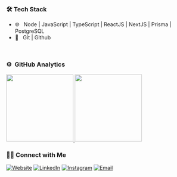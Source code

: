 <h3>🛠 Tech Stack</h3>

- 🌐 &nbsp; Node | JavaScript | TypeScript | ReactJS | NextJS | Prisma | PostgreSQL
- 🔧 &nbsp; Git | Github

<br/>

### ⚙️ &nbsp;GitHub Analytics

<p align="left">
<a href="https://github.com/AVS1508">
  <img height="180em" src="https://github-readme-stats-eight-theta.vercel.app/api?username=abid-shahriar&show_icons=true&theme=algolia&include_all_commits=true&count_private=true"/>
  <img height="180em" src="https://github-readme-stats-eight-theta.vercel.app/api/top-langs/?username=abid-shahriar&layout=compact&langs_count=8&theme=algolia"/>
</a>
</p>

<h3> 🤝🏻 Connect with Me </h3>

<p align="center">

<a href="https://abidshahriar.vercel.app/"><img alt="Website" src="https://img.shields.io/badge/Website-https://abidshahriar.vercel.app-blue?style=flat-square&logo=google-chrome"></a>
<a href="https://www.linkedin.com/in/abidshahriar/"><img alt="LinkedIn" src="https://img.shields.io/badge/LinkedIn-abidshahriar-blue?style=flat-square&logo=linkedin"></a>
<a href="https://www.instagram.com/find.abid/"><img alt="Instagram" src="https://img.shields.io/badge/Instagram-find.abid-blue?style=flat-square&logo=instagram"></a>
<a href="mailto:abidshahriar7@gmail.com"><img alt="Email" src="https://img.shields.io/badge/Email-abidshahriar7@gmail.com-blue?style=flat-square&logo=gmail"></a>

</p>
